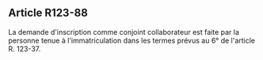 Article R123-88
----
La demande d'inscription comme conjoint collaborateur est faite par la personne
tenue à l'immatriculation dans les termes prévus au 6° de l'article R. 123-37.
